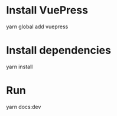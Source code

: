 
# Install VuePress
yarn global add vuepress

# Install dependencies
yarn install

# Run
yarn docs:dev
